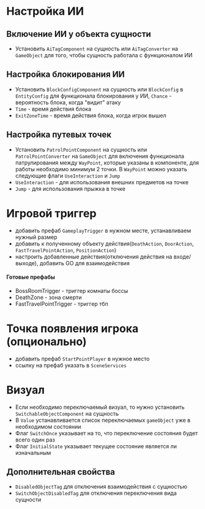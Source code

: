 # Настройка ИИ

## Включение ИИ у объекта сущности

- Установить `AiTagComponent` на сущность или `AiTagConverter` на `GameObject` для того, чтобы сущность работала с функционалом ИИ

## Настройка блокирования ИИ

- Установить `BlockConfigComponent` на сущность или `BlockConfig` в `EntityConfig` для функционала блокирования у ИИ, `Chance` - вероятность блока, когда "видит" атаку
- `Time` - время действия блока
- `ExitZoneTime` - время действия блока, когда игрок вышел

## Настройка путевых точек

- Установить `PatrolPointComponent` на сущность или `PatrolPointConverter` на `GameObject` для включения функционала патрулирования между `WayPoint`, которые указаны в компоненте, для работы необходимо минимум 2 точки. В `WayPoint` можно указать следующие флаги `UseInteraction` и `Jump`
- `UseInteraction` - для использования внешних предметов на точке
- `Jump` - для использования прыжка в точке

# Игровой триггер

- добавить префаб `GameplayTrigger` в нужном месте, устанавливаем нужный размер
- добавить к полученному объекту действия(`DeathAction`, `DoorAction`, `FastTravelPointAction`, `PositionAction`)
- настроить добавленные действия(отключения действия на входе/выходе), добавить GO для взаимодействия

#### Готовые префабы

- BossRoomTrigger - триггер комнаты боссы
- DeathZone - зона смерти
- FastTravelPointTrigger - триггер тбп

# Точка появления игрока (опционально)

- добавить префаб `StartPointPlayer` в нужное место
- ссылку на префаб указать в `SceneServices`

# Визуал

- Если необходимо переключаемый визуал, то нужно установить `SwitchableObjectComponent` на сущность
- В `Value` устанавливается список переключаемых `gameObject` уже в необходимом состоянии
- Флаг `SwitchOnce` указывает на то, что переключение состояния будет всего один раз
- Флаг `InitialState` указывает текущее состояние является ли изначальным

## Дополнительная свойства

- `DisabledObjectTag` для отключения взаимодействия c сущностью
- `SwitchObjectDisabledTag` для отключения переключения вида сущности
